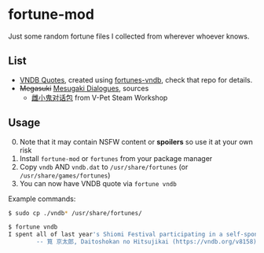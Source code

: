 # fortune-mod

Just some random fortune files I collected from wherever whoever knows.

## List

- [VNDB Quotes](vndb/), created using [fortunes-vndb](https://github.com/Vinfall/fortunes-vndb), check that repo for details.
- ~~Megasuki~~ [Mesugaki Dialogues](mesugaki/), sources
  - [雌小鬼对话包](https://steamcommunity.com/sharedfiles/filedetails/?id=3023130450) from V-Pet Steam Workshop

## Usage

0. Note that it may contain NSFW content or **spoilers** so use it at your own risk
1. Install `fortune-mod` or `fortunes` from your package manager
2. Copy `vndb` AND `vndb.dat` to `/usr/share/fortunes` (or `/usr/share/games/fortunes`)
3. You can now have VNDB quote via `fortune vndb`

Example commands:

```sh
$ sudo cp ./vndb* /usr/share/fortunes/

$ fortune vndb
I spent all of last year's Shiomi Festival participating in a self-sponsored Reading Festival at my apartment, actually.
        -- 筧 京太郎, Daitoshokan no Hitsujikai (https://vndb.org/v8158)
```

